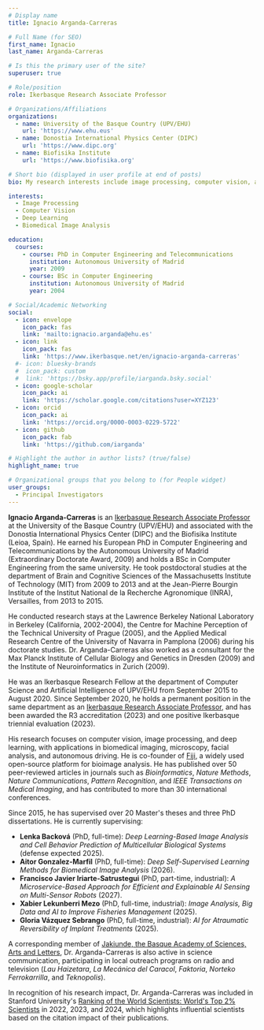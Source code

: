 ```yaml
---
# Display name
title: Ignacio Arganda-Carreras

# Full Name (for SEO)
first_name: Ignacio  
last_name: Arganda-Carreras

# Is this the primary user of the site?
superuser: true

# Role/position
role: Ikerbasque Research Associate Professor

# Organizations/Affiliations
organizations:
  - name: University of the Basque Country (UPV/EHU)
    url: 'https://www.ehu.eus'
  - name: Donostia International Physics Center (DIPC)
    url: 'https://www.dipc.org'
  - name: Biofisika Institute
    url: 'https://www.biofisika.org'

# Short bio (displayed in user profile at end of posts)
bio: My research interests include image processing, computer vision, and deep learning for biomedical applications.

interests:
  - Image Processing
  - Computer Vision
  - Deep Learning
  - Biomedical Image Analysis

education:
  courses:
    - course: PhD in Computer Engineering and Telecommunications
      institution: Autonomous University of Madrid
      year: 2009
    - course: BSc in Computer Engineering
      institution: Autonomous University of Madrid
      year: 2004

# Social/Academic Networking
social:
  - icon: envelope
    icon_pack: fas
    link: 'mailto:ignacio.arganda@ehu.es'
  - icon: link
    icon_pack: fas
    link: 'https://www.ikerbasque.net/en/ignacio-arganda-carreras'
  #- icon: bluesky-brands
  #  icon_pack: custom
  #  link: 'https://bsky.app/profile/iarganda.bsky.social'
  - icon: google-scholar
    icon_pack: ai
    link: 'https://scholar.google.com/citations?user=XYZ123'
  - icon: orcid
    icon_pack: ai
    link: 'https://orcid.org/0000-0003-0229-5722'
  - icon: github
    icon_pack: fab
    link: 'https://github.com/iarganda'

# Highlight the author in author lists? (true/false)
highlight_name: true

# Organizational groups that you belong to (for People widget)
user_groups:
  - Principal Investigators
---
```


**Ignacio Arganda-Carreras** is an [Ikerbasque Research Associate Professor](https://www.ikerbasque.net/en/ignacio-arganda-carreras) at the University of the Basque Country (UPV/EHU) and associated with the Donostia International Physics Center (DIPC) and the Biofisika Institute (Leioa, Spain). He earned his European PhD in Computer Engineering and Telecommunications by the Autonomous University of Madrid (Extraordinary Doctorate Award, 2009) and holds a BSc in Computer Engineering from the same university. He took postdoctoral studies at the department of Brain and Cognitive Sciences of the Massachusetts Institute of Technology (MIT) from 2009 to 2013 and at the Jean-Pierre Bourgin Institute of the Institut National de la Recherche Agronomique (INRA), Versailles, from 2013 to 2015.

He conducted research stays at the Lawrence Berkeley National Laboratory in Berkeley (California, 2002-2004), the Centre for Machine Perception of the Technical University of Prague (2005), and the Applied Medical Research Centre of the University of Navarra in Pamplona (2006) during his doctorate studies. Dr. Arganda-Carreras also worked as a consultant for the Max Planck Institute of Cellular Biology and Genetics in Dresden (2009) and the Institute of Neuroinformatics in Zurich (2009).

He was an Ikerbasque Research Fellow at the department of Computer Science and Artificial Intelligence of UPV/EHU from September 2015 to August 2020. Since September 2020, he holds a permanent position in the same department as an [Ikerbasque Research Associate Professor](https://www.ikerbasque.net/en/ignacio-arganda-carreras), and has been awarded the R3 accreditation (2023) and one positive Ikerbasque triennial evaluation (2023).

His research focuses on computer vision, image processing, and deep learning, with applications in biomedical imaging, microscopy, facial analysis, and autonomous driving. He is co-founder of [Fiji](https://fiji.sc), a widely used open-source platform for bioimage analysis. He has published over 50 peer-reviewed articles in journals such as *Bioinformatics*, *Nature Methods*, *Nature Communications*, *Pattern Recognition*, and *IEEE Transactions on Medical Imaging*, and has contributed to more than 30 international conferences.

Since 2015, he has supervised over 20 Master's theses and three PhD dissertations. He is currently supervising:

- **Lenka Backová** (PhD, full-time): *Deep Learning-Based Image Analysis and Cell Behavior Prediction of Multicellular Biological Systems* (defense expected 2025).
- **Aitor Gonzalez-Marfil** (PhD, full-time): *Deep Self-Supervised Learning Methods for Biomedical Image Analysis* (2026).
- **Francisco Javier Iriarte-Satrustegui** (PhD, part-time, industrial): *A Microservice-Based Approach for Efficient and Explainable AI Sensing on Multi-Sensor Robots* (2027).
- **Xabier Lekunberri Mezo** (PhD, full-time, industrial): *Image Analysis, Big Data and AI to Improve Fisheries Management* (2025).
- **Gloria Vázquez Sebrango** (PhD, full-time, industrial): *AI for Atraumatic Reversibility of Implant Treatments* (2025).

A corresponding member of [Jakiunde, the Basque Academy of Sciences, Arts and Letters](https://www.jakiunde.eus/en/), Dr. Arganda-Carreras is also active in science communication, participating in local outreach programs on radio and television (*Lau Haizetara*, *La Mecánica del Caracol*, *Faktoria*, *Norteko Ferrokarrilla*, and *Teknopolis*).


In recognition of his research impact, Dr. Arganda-Carreras was included in Stanford University's [Ranking of the World Scientists: World's Top 2% Scientists](https://elsevier.digitalcommonsdata.com/datasets/btchxktzyw/7) in 2022, 2023, and 2024, which highlights influential scientists based on the citation impact of their publications.

